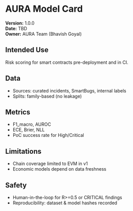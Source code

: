 
# AURA Model Card

**Version:** 1.0.0  
**Date:** TBD  
**Owner:** AURA Team (Bhavish Goyal)

## Intended Use
Risk scoring for smart contracts pre-deployment and in CI.

## Data
- Sources: curated incidents, SmartBugs, internal labels
- Splits: family-based (no leakage)

## Metrics
- F1_macro, AUROC
- ECE, Brier, NLL
- PoC success rate for High/Critical

## Limitations
- Chain coverage limited to EVM in v1
- Economic models depend on data freshness

## Safety
- Human-in-the-loop for R>=0.5 or CRITICAL findings
- Reproducibility: dataset & model hashes recorded

